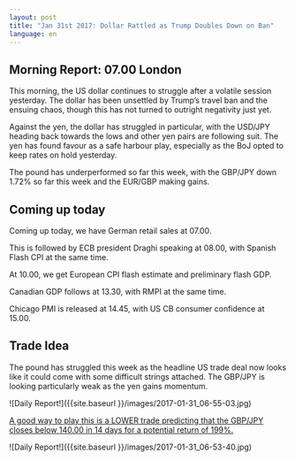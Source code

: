 ```yaml
---
layout: post
title: "Jan 31st 2017: Dollar Rattled as Trump Doubles Down on Ban"
language: en
---
```

<h2>Morning Report: 07.00 London</h2>
This morning, the US dollar continues to struggle after a volatile session yesterday. The dollar has been unsettled by Trump’s travel ban and the ensuing chaos, though this has not turned to outright negativity just yet.

Against the yen, the dollar has struggled in particular, with the USD/JPY heading back towards the lows and other yen pairs are following suit. The yen has found favour as a safe harbour play, especially as the BoJ opted to keep rates on hold yesterday.

The pound has underperformed so far this week, with the GBP/JPY down 1.72% so far this week and the EUR/GBP making gains.

<h2>Coming up today</h2>

Coming up today, we have German retail sales at 07.00.

This is followed by ECB president Draghi speaking at 08.00, with Spanish Flash CPI at the same time.

At 10.00, we get European CPI flash estimate and preliminary flash GDP.

Canadian GDP follows at 13.30, with RMPI at the same time.

Chicago PMI is released at 14.45, with US CB consumer confidence at 15.00.

<h2>Trade Idea</h2>

The pound has struggled this week as the headline US trade deal now looks like it could come with some difficult strings attached. The GBP/JPY is looking particularly weak as the yen gains momentum.

![Daily Report!]({{site.baseurl }}/images/2017-01-31_06-55-03.jpg)

<a href="%LINK%%?currency=GBP&amp;market=forex&amp;underlying=frxGBPJPY&amp;formname=higherlower&amp;duration_amount=14&amp;duration_units=d&amp;amount=10&amp;amount_type=payout&amp;expiry_type=duration&amp;barrier=140" target="_blank">A good way to play this is a LOWER trade predicting that the GBP/JPY closes below 140.00 in 14 days for a potential return of 199%.</a>

![Daily Report!]({{site.baseurl }}/images/2017-01-31_06-53-40.jpg)
